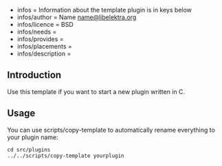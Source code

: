 - infos = Information about the template plugin is in keys below
- infos/author = Name <name@libelektra.org>
- infos/licence = BSD
- infos/needs =
- infos/provides =
- infos/placements =
- infos/description =

## Introduction ##

Use this template if you want to start a new
plugin written in C.

## Usage ##

You can use scripts/copy-template
to automatically rename everything to your
plugin name:

	cd src/plugins
	../../scripts/copy-template yourplugin

